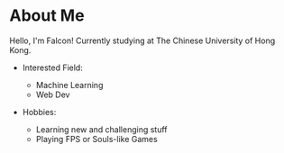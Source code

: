 # About Me

Hello, I'm Falcon! Currently studying at The Chinese University of Hong Kong.

* Interested Field:
  * Machine Learning
  * Web Dev

* Hobbies: 
  * Learning new and challenging stuff
  * Playing FPS or Souls-like Games  

<p>

</p>

<!-- Last updated: 25 Jul 2023--/>
